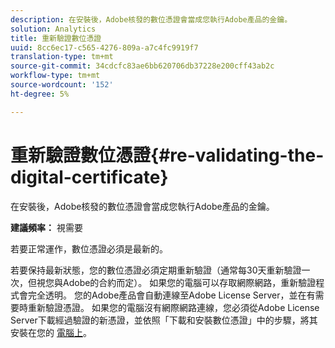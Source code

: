 ```yaml
---
description: 在安裝後，Adobe核發的數位憑證會當成您執行Adobe產品的金鑰。
solution: Analytics
title: 重新驗證數位憑證
uuid: 8cc6ec17-c565-4276-809a-a7c4fc9919f7
translation-type: tm+mt
source-git-commit: 34cdcfc83ae6bb620706db37228e200cff43ab2c
workflow-type: tm+mt
source-wordcount: '152'
ht-degree: 5%

---
```



# 重新驗證數位憑證{#re-validating-the-digital-certificate}

在安裝後，Adobe核發的數位憑證會當成您執行Adobe產品的金鑰。

**建議頻率：** 視需要

若要正常運作，數位憑證必須是最新的。

若要保持最新狀態，您的數位憑證必須定期重新驗證（通常每30天重新驗證一次，但視您與Adobe的合約而定）。 如果您的電腦可以存取網際網路，重新驗證程式會完全透明。 您的Adobe產品會自動連線至Adobe License Server，並在有需要時重新驗證憑證。 如果您的電腦沒有網際網路連線，您必須從Adobe License Server下載經過驗證的新憑證，並依照「下載和安裝數位憑證」中的步驟，將其安裝在您的 [電腦上](../../../home/c-inst-svr/c-install-ins-svr/t-install-proc-inst-svr-dpu/c-dnld-dgtl-cert/c-dnld-dgtl-cert.md#concept-4f79c240492f4e52b6375b4b3bbefa17)。
